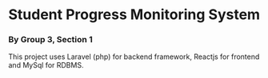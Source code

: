 <h1>Student Progress Monitoring System</h1>
<h3>By Group 3, Section 1</h3>
<p>
    This project uses Laravel (php) for backend framework, Reactjs for frontend and MySql for RDBMS.
</p>
